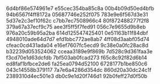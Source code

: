 6d4bf86e574961e7
e55cec354ba85c8a
00b4b09d50ed4bfb
94b6567f4ff8172a
05687746e252f075
783e9e6f567d3e31
5d37e2c3ef10f62c
c7bb7ec7508966c4
80f872488277f2f8
379a67a37ecf9c75
aee3f5ff5f7fed91
056c7e9655d9b8eb
976a20c59b95a2ba
614d125547425401
0e51163b11f84dbf
4948010ade64d7d7
efd1bbc772ae8ab7
4ff08d3aabf05d74
cfeac0cd431ada04
e16ef7607fc5ecd9
9c38e0a0fc28ac8d
b32239d053524062
cceaa3189e9f869b
7d528c9d361faa3e
f3cd70e1d63dcfdb
7bf503ab0fcad273
f65c8c92f82d6b14
ed8faf1bfbce2de6
fa25ea0794d52100
6728177b1be850c6
043c14558b379117
7a7e6a4286d354dc
860d20a30dc24c1f
2389310d4ec501e3
db0c9e1d20f746d1
92b0feff27d0f50b
